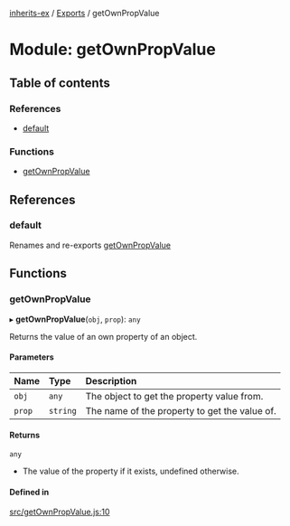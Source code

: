 [inherits-ex](../README.md) / [Exports](../modules.md) / getOwnPropValue

# Module: getOwnPropValue

## Table of contents

### References

- [default](getOwnPropValue.md#default)

### Functions

- [getOwnPropValue](getOwnPropValue.md#getownpropvalue)

## References

### default

Renames and re-exports [getOwnPropValue](getOwnPropValue.md#getownpropvalue)

## Functions

### getOwnPropValue

▸ **getOwnPropValue**(`obj`, `prop`): `any`

Returns the value of an own property of an object.

#### Parameters

| Name | Type | Description |
| :------ | :------ | :------ |
| `obj` | `any` | The object to get the property value from. |
| `prop` | `string` | The name of the property to get the value of. |

#### Returns

`any`

- The value of the property if it exists, undefined otherwise.

#### Defined in

[src/getOwnPropValue.js:10](https://github.com/snowyu/inherits-ex.js/blob/d55cbee/src/getOwnPropValue.js#L10)
